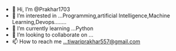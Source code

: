 - 👋 Hi, I’m @Prakhar1703
- 👀 I’m interested in ...Programming,artificial Intelligence,Machine Learning,Devops........
- 🌱 I’m currently learning ...Python
- 💞️ I’m looking to collaborate on ...
- 📫 How to reach me ...tiwariprakhar557@gmail.com

<!---
Prakhar1703/Prakhar1703 is a ✨ special ✨ repository because its `README.md` (this file) appears on your GitHub profile.
You can click the Preview link to take a look at your changes.
--->
